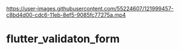 
https://user-images.githubusercontent.com/55224607/121999457-c8bd4d00-cdc6-11eb-8ef5-9085fc77275a.mp4

# flutter_validaton_form

